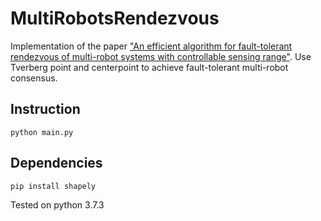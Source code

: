 # MultiRobotsRendezvous

Implementation of the paper ["An efficient algorithm for fault-tolerant rendezvous of multi-robot systems with controllable sensing range"](https://ieeexplore.ieee.org/document/7487153).
Use Tverberg point and centerpoint to achieve fault-tolerant multi-robot consensus.


## Instruction
```
python main.py
```

## Dependencies
```
pip install shapely
```

Tested on python 3.7.3

